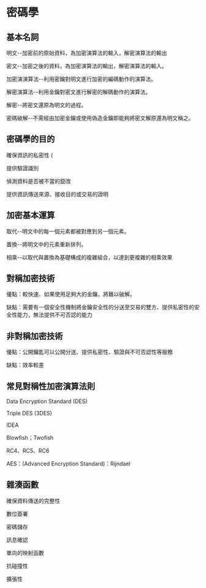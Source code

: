 <!DOCTYPE html>
<html>
<head>
</head>
<body>
<h1>密碼學</h1>
<h2>基本名詞</h2>
<p>明文--加密前的原始資料，為加密演算法的輸入，解密演算法的輸出</p>
<p>密文--加密之後的資料，為加密演算法的輸出，解密演算法的輸入。</p>
<p>加密演演算法--利用密鑰對明文進行加密的編碼動作的演算法。</p>
<p>解密演算法--利用金鑰對密文進行解密的解碼動作的演算法。</p>
<p>解密--將密文還原為明文的過程。</p>
<p>密碼破解--不需經由加密金鑰或使用偽造金鑰即能夠將密文解原還為明文稱之。</p>
<h2>密碼學的目的</h2>
<p>確保資訊的私密性 (</p>
<p>提供驗證識別</p>
<p>偵測資料是否被不當的竄改</p>
<p>提供資訊傳送來源、接收目的或交易的證明</p>
<h2>加密基本運算</h2>
<p>取代--明文中的每一個元素都被對應到另一個元素。</p>
<p>置換--將明文中的元素重新排列。</p>
<p>相乘--以取代與置換為基礎構成的複雜組合，以達到更複雜的相乘效果</p>
<h2>對稱加密技術</h2>
<p>優點：較快速、如果使用足夠大的金鑰，將難以破解。</p>
<p>缺點：需要有一個安全性機制將金鑰安全性的分送至交易的雙方、提供私密性的安全性能力，無法提供不可否認的能力</p>
<h2>非對稱加密技術</h2>
<p>優點：公開鑰匙可以公開分送、提供私密性、驗證與不可否認性等服務</p>
<p>缺點：效率較差</p>
<h2>常見對稱性加密演算法則</h2>
<p>Data Encryption Standard (DES)</p>
<p>Triple DES (3DES)</p>
<p>IDEA</p>
<p>Blowfish；Twofish</p>
<p>RC4、RC5、RC6</p>
<p>AES：(Advanced Encryption Standard)：Rijndael</p>
<h2>雜湊函數</h2>
<p>確保資料傳送的完整性</p>
<p>數位簽署</p>
<p>密碼儲存</p>
<p>訊息確認</p>
<p>單向的映射函數</p>
<p>抗碰撞性</p>
<p>擴張性</p>


</body>
</html>
